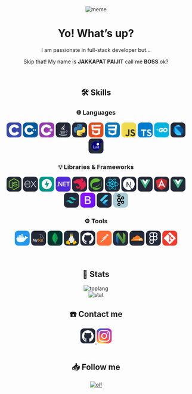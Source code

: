 <div align="center">
  <img src="https://media0.giphy.com/media/v1.Y2lkPTc5MGI3NjExeTk0Mng5MjR5bjdxMHU3NnF3am9jenp6ZXVlZ3MzZXptODRvYjR2NSZlcD12MV9pbnRlcm5hbF9naWZfYnlfaWQmY3Q9Zw/13HgwGsXF0aiGY/giphy.gif" alt="meme" width="500"/>
</div>
<h1 align="center">
  Yo!  What’s up?
</h1>
<p align="center">I am passionate in full-stack developer but...</p>
<p align="center">Skip that! My name is <b>JAKKAPAT PAIJIT</b> call me <b>BOSS</b> ok?</p>
<br>



<h2 align="center">🛠 Skills</h2>
<h3 align="center">🌐 Languages</h3>
<p align="center">
  <a>
    <img src="https://github.com/tandpfun/skill-icons/raw/main/icons/C.svg" alt="c" widht="40" height="40" />
  </a>
  <a>
    <img src="https://github.com/tandpfun/skill-icons/raw/main/icons/CPP.svg" alt="cpp" widht="40" height="40" />
  </a>
   <a>
    <img src="https://github.com/tandpfun/skill-icons/raw/main/icons/CS.svg" alt="cs" widht="40" height="40" />
  </a>
   <a>
    <img src="https://github.com/tandpfun/skill-icons/raw/main/icons/Java-Dark.svg" alt="java" widht="40" height="40" />
  </a>
   <a>
    <img src="https://github.com/tandpfun/skill-icons/raw/main/icons/Python-Dark.svg" alt="py" widht="40" height="40" />
  </a>
  <a>
    <img src="https://github.com/tandpfun/skill-icons/raw/main/icons/HTML.svg" alt="html" widht="40" height="40" />
  </a>
  <a>
    <img src="https://github.com/tandpfun/skill-icons/raw/main/icons/CSS.svg" alt="css" widht="40" height="40" />
  </a>
   <a>
    <img src="https://github.com/tandpfun/skill-icons/raw/main/icons/JavaScript.svg" alt="js" widht="40" height="40" />
  </a>
  <a>
    <img src="https://github.com/tandpfun/skill-icons/raw/main/icons/TypeScript.svg" alt="ts" widht="40" height="40" />
  </a>
  <a>
    <img src="https://github.com/tandpfun/skill-icons/raw/main/icons/GoLang.svg" alt="go" widht="40" height="40" />
  </a>
  <a>
    <img src="https://github.com/tandpfun/skill-icons/raw/main/icons/Dart-Dark.svg" alt="dart" widht="40" height="40" />
  </a>
  <a>
    <img src="https://github.com/tandpfun/skill-icons/raw/main/icons/Lua-Dark.svg" alt="lua" widht="40" height="40" />
  </a>
</p>

<h3 align="center">💡 Libraries & Frameworks</h3>
<p align="center">
  <a>
    <img src="https://github.com/tandpfun/skill-icons/raw/main/icons/NodeJS-Dark.svg" alt="node" widht="40" height="40" />
  </a>
  <a>
    <img src="https://github.com/tandpfun/skill-icons/raw/main/icons/ExpressJS-Dark.svg" alt="exp" widht="40" height="40" />
  </a>
  <a>
    <img src="https://github.com/tandpfun/skill-icons/raw/main/icons/FastAPI.svg" alt="fast" widht="40" height="40" />
  </a>
  <a>
    <img src="https://github.com/tandpfun/skill-icons/raw/main/icons/DotNet.svg" alt="dotnet" widht="40" height="40" />
  </a>
  <a>
    <img src="https://github.com/tandpfun/skill-icons/raw/main/icons/NestJS-Dark.svg" alt="dotnet" widht="40" height="40" />
  </a>
  <a>
    <img src="https://github.com/tandpfun/skill-icons/raw/main/icons/Spring-Dark.svg" alt="dotnet" widht="40" height="40" />
  </a>
 
  <a>
    <img src="https://github.com/tandpfun/skill-icons/raw/main/icons/React-Dark.svg" alt="react" widht="40" height="40" />
  </a>
   <a>
    <img src="https://github.com/tandpfun/skill-icons/raw/main/icons/NextJS-Dark.svg" alt="next" widht="40" height="40" />
  </a>
     <a>
    <img src="https://github.com/tandpfun/skill-icons/raw/main/icons/VueJS-Dark.svg" alt="next" widht="40" height="40" />
  </a>
    <img src="https://github.com/tandpfun/skill-icons/raw/main/icons/Angular-Dark.svg" alt="angular" widht="40" height="40" />
  </a>
  <a>
    <img src=" https://github.com/tandpfun/skill-icons/raw/main/icons/VueJS-Dark.svg" widht="40" height="40" />
  </a>
   <a>
    <img src="https://github.com/tandpfun/skill-icons/raw/main/icons/TailwindCSS-Dark.svg" alt="tailwind" widht="40" height="40" />
  </a>
  <a>
    <img src="https://github.com/tandpfun/skill-icons/raw/main/icons/Bootstrap.svg" alt="bootstrap" widht="40" height="40" />
  </a>
  <a>
    <img src="https://github.com/tandpfun/skill-icons/raw/main/icons/Flutter-Dark.svg" alt="flutter" widht="40" height="40" />
  </a>
   <a>
    <img src="https://github.com/tandpfun/skill-icons/raw/main/icons/Kafka.svg" alt="flutter" widht="40" height="40" />
  </a>
</p>

<h3 align="center">⚙️ Tools</h3>
<p align="center">
  <a>
    <img src="https://github.com/tandpfun/skill-icons/raw/main/icons/Docker.svg" alt="docker" width="40" heigth="40"/>
  </a>
  <a>
    <img src="https://github.com/tandpfun/skill-icons/raw/main/icons/MySQL-Dark.svg" alt="sql" widht="40" height="40" />
  </a>
  <a>
    <img src="https://github.com/tandpfun/skill-icons/raw/main/icons/MongoDB.svg" alt="mongo" widht="40" height="40" />
  </a>
  <a>
    <img src="https://github.com/tandpfun/skill-icons/raw/main/icons/Linux-Dark.svg" alt="linux" widht="40" height="40" />
  </a>
  <a>
    <img src="https://github.com/tandpfun/skill-icons/raw/main/icons/Github-Dark.svg" alt="linux" widht="40" height="40" />
  </a>
  <a>
    <img src="https://github.com/tandpfun/skill-icons/raw/main/icons/Postman.svg" alt="postman" widht="40" height="40" />
  </a>
  <a>
    <img src="https://github.com/tandpfun/skill-icons/raw/main/icons/NeoVim-Dark.svg" alt="neovim" widht="40" height="40" />
  </a>
  <a>
    <img src="https://github.com/tandpfun/skill-icons/raw/main/icons/Cloudflare-Dark.svg" alt="cloudflare" widht="40" height="40" />
  </a>
  <a>
    <img src="https://github.com/tandpfun/skill-icons/raw/main/icons/Figma-Dark.svg" alt="figma" widht="40" height="40" />
  </a>
  <a>
    <img src="https://github.com/tandpfun/skill-icons/raw/main/icons/Git.svg" alt="godot" widht="40" height="40" />
  </a>
</p>
<br>

<h2 align="center">🪬 Stats</h2>
<div align="center">
  <img src="https://github-readme-stats.vercel.app/api/top-langs/?username=Bourbxn&layout=compact&theme=tokyonight" alt="toplang" />                       </div>      
<div align="center">
<img src="https://github-readme-stats.vercel.app/api?username=Bourbxn&show_icons=true&theme=tokyonight" alt="stat" /></div>      

<h2 align="center">☎️ Contact me</h2>
<div align="center"> 
<span>
<a align="center" href="https://github.com/Bourbxn">
  <img src="https://github.com/tandpfun/skill-icons/raw/main/icons/Github-Dark.svg" alt="gh" width="40" heigth="40" />
</a>
</span>
<span>

  </span>
<span>
<a align="center" href="https://instagram.com/jakkapatt_?igshid=YmMyMTA2M2Y=">
  <img src="https://github.com/tandpfun/skill-icons/raw/main/icons/Instagram.svg" alt="ig" width="40" heigth="40" />
</a>
</span>
</div>
<br>

<h2 align="center">📥 Follow me</h2>
<div align="center"> 
<a align="center" href="https://www.youtube.com/watch?v=dQw4w9WgXcQ">
  <img src="https://1000marcas.net/wp-content/uploads/2022/01/Onlyfans-Logo.png" alt="olf" width="200"/>
</a>
</div>
